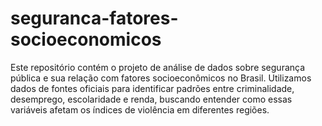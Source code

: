 # seguranca-fatores-socioeconomicos
Este repositório contém o projeto de análise de dados sobre segurança pública e sua relação com fatores socioeconômicos no Brasil. Utilizamos dados de fontes oficiais para identificar padrões entre criminalidade, desemprego, escolaridade e renda, buscando entender como essas variáveis afetam os índices de violência em diferentes regiões.
